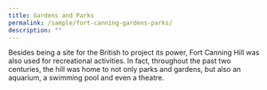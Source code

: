 ```yaml
---
title: Gardens and Parks
permalink: /sample/fort-canning-gardens-parks/
description: ""
---
```

Besides being a site for the British to project its power, Fort Canning Hill was also used for recreational activities. In fact, throughout the past two centuries, the hill was home to not only parks and gardens, but also an aquarium, a swimming pool and even a theatre.

